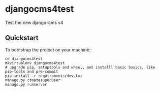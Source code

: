 
# djangocms4test

Test the new django-cms v4

## Quickstart

To bootstrap the project on your machine::

    cd djangocms4test
    mkvirtualenv djangocms4test
    # upgrade pip, setuptools and wheel, and installl basic basics, like pip-tools and pre-commit
    pip install -r requirements/dev.txt
    manage.py createsuperuser
    manage.py runserver

